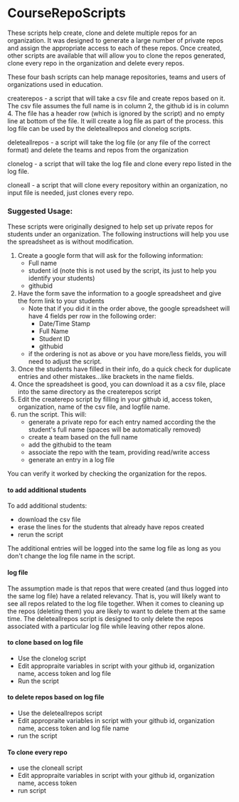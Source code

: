 # CourseRepoScripts
These scripts help create, clone and delete multiple repos for an organization.  It was designed to generate a large number of private repos and assign the appropriate access to each of these repos.  Once created, other scripts are available that will allow you to clone the repos generated, clone every repo in the organization and delete every repos.

These four bash scripts can help manage repositories, teams and users of organizations used in education.

createrepos - a script that will take a csv file and create repos based on it.  The csv file assumes the full name is in column 2, the github id is in column 4.  The file has a header row (which is ignored by the script) and no empty line at bottom of the file.  It will create a log file as part of the process.  this log file can be used by the deleteallrepos and clonelog scripts.  

deleteallrepos - a script will take the log file (or any file of the correct format) and delete the teams and repos from the organization

clonelog - a script that will take the log file and clone every repo listed in the log file.

cloneall - a script that will clone every repository within an organization, no input file is needed, just clones every repo.


### Suggested Usage:

These scripts were originally designed to help set up private repos for students under an organization.  The following instructions will help you use the spreadsheet as is without modification.  

1. Create a google form that will ask for the following information:
    * Full name
    * student id  (note this is not used by the script, its just to help you identify your students)
    * githubid
2. Have the form save the information to a google spreadsheet and give the form link to your students
   * Note that if you did it in the order above, the google spreadsheet will have 4 fields per row in the following order:
     * Date/Time Stamp
     * Full Name
     * Student ID
     * githubid
   * if the ordering is not as above or you have more/less fields, you will need to adjust the script.
3. Once the students have filled in their info, do a quick check for duplicate entries and other mistakes...like brackets in the name fields.
4. Once the spreadsheet is good, you can download it as a csv file, place into the same directory as the createrepos script
5. Edit the createrepo script by filling in your github id, access token, organization, name of the csv file, and logfile name.
6. run the script.  This will:
     * generate a private repo for each entry named according the the student's full name (spaces will be automatically removed)
     * create a team based on the full name
     * add the githubid to the team
     * associate the repo with the team, providing read/write access
     * generate an entry in a log file
 
 You can verify it worked by checking the organization for the repos.
 
#### to add additional students
 
 To add additional students:
 * download the csv file
 * erase the lines for the students that already have repos created
 * rerun the script
 
 The additional entries will be logged into the same log file as long as you don't change the log file name in the script.
 
 
#### log file
 
The assumption made is that repos that were created (and thus logged into the same log file) have a related relevancy.  That is, you will likely want to see all repos related to the log file together.  When it comes to cleaning up the repos (deleting them) you are likely to want to delete them at the same time.  The deleteallrepos script is designed to only delete the repos associated with a particular log file while leaving other repos alone.


#### to clone based on log file

* Use the clonelog script
* Edit appropraite variables in script with your github id, organization name, access token and log file
* Run the script

#### to delete repos based on log file

* Use the deleteallrepos script
* Edit appropraite variables in script with your github id, organization name, access token and log file name
* run the script

#### To clone every repo
* use the cloneall script
* Edit appropraite variables in script with your github id, organization name, access token
* run script
